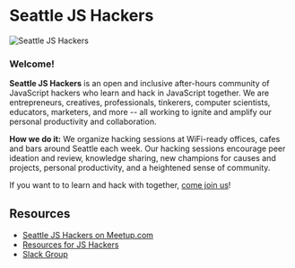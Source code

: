 # Seattle JS Hackers

![Seattle JS Hackers](https://i.snag.gy/oLhrv8.jpg)

### Welcome!

**Seattle JS Hackers** is an open and inclusive after-hours community of JavaScript hackers who learn and hack in JavaScript together. We are entrepreneurs, creatives, professionals, tinkerers, computer scientists, educators, marketers, and more -- all working to ignite and amplify our personal productivity and collaboration.

**How we do it:** We organize hacking sessions at WiFi-ready offices, cafes and bars around Seattle each week. Our hacking sessions encourage peer ideation and review, knowledge sharing, new champions for causes and projects, personal productivity, and a heightened sense of community.

If you want to to learn and hack with together, [come join us](https://www.meetup.com/seattlejshackers)!

## Resources

- [Seattle JS Hackers on Meetup.com](https://www.meetup.com/seattlejshackers/)
- [Resources for JS Hackers](https://github.com/SeattleJSHackers/seattlejshackers/blob/master/README.md)
- [Slack Group](https://join.slack.com/t/seattlejshackers/shared_invite/enQtMzYzMDcwNzQ3Nzk0LWJkZjM0YWQ3Y2Y1Njc1N2ViYzUxMzVhZjk0ODAyYTQyNDBkODdjNDQ1ZWJmMzE4MDA5ODZhYjg1NWFhYmQxMjg)
